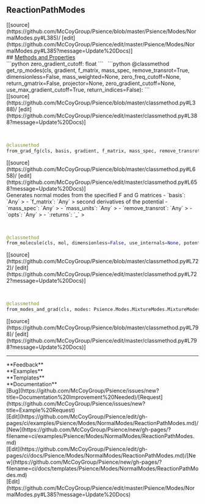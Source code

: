 ## <a id="Psience.Modes.NormalModes.ReactionPathModes">ReactionPathModes</a> 

<div class="docs-source-link" markdown="1">
[[source](https://github.com/McCoyGroup/Psience/blob/master/Psience/Modes/NormalModes.py#L385)/
[edit](https://github.com/McCoyGroup/Psience/edit/master/Psience/Modes/NormalModes.py#L385?message=Update%20Docs)]
</div>









<div class="collapsible-section">
 <div class="collapsible-section collapsible-section-header" markdown="1">
## <a class="collapse-link" data-toggle="collapse" href="#methods" markdown="1"> Methods and Properties</a> <a class="float-right" data-toggle="collapse" href="#methods"><i class="fa fa-chevron-down"></i></a>
 </div>
 <div class="collapsible-section collapsible-section-body collapse show" id="methods" markdown="1">
 ```python
zero_gradient_cutoff: float
```
<a id="Psience.Modes.NormalModes.ReactionPathModes.get_rp_modes" class="docs-object-method">&nbsp;</a> 
```python
@classmethod
get_rp_modes(cls, gradient, f_matrix, mass_spec, remove_transrot=True, dimensionless=False, mass_weighted=None, zero_freq_cutoff=None, return_gmatrix=False, projector=None, zero_gradient_cutoff=None, use_max_gradient_cutoff=True, return_indices=False): 
```
<div class="docs-source-link" markdown="1">
[[source](https://github.com/McCoyGroup/Psience/blob/master/classmethod.py#L388)/
[edit](https://github.com/McCoyGroup/Psience/edit/master/classmethod.py#L388?message=Update%20Docs)]
</div>


<a id="Psience.Modes.NormalModes.ReactionPathModes.from_grad_fg" class="docs-object-method">&nbsp;</a> 
```python
@classmethod
from_grad_fg(cls, basis, gradient, f_matrix, mass_spec, remove_transrot=True, dimensionless=False, zero_freq_cutoff=None, mass_weighted=None, origin=None, projector=None, zero_gradient_cutoff=None, return_status=False, **opts): 
```
<div class="docs-source-link" markdown="1">
[[source](https://github.com/McCoyGroup/Psience/blob/master/classmethod.py#L658)/
[edit](https://github.com/McCoyGroup/Psience/edit/master/classmethod.py#L658?message=Update%20Docs)]
</div>
Generates normal modes from the specified F and G matrices
  - `basis`: `Any`
    > 
  - `f_matrix`: `Any`
    > second derivatives of the potential
  - `mass_spec`: `Any`
    > 
  - `mass_units`: `Any`
    > 
  - `remove_transrot`: `Any`
    > 
  - `opts`: `Any`
    > 
  - `:returns`: `_`
    >


<a id="Psience.Modes.NormalModes.ReactionPathModes.from_molecule" class="docs-object-method">&nbsp;</a> 
```python
@classmethod
from_molecule(cls, mol, dimensionless=False, use_internals=None, potential_derivatives=None, project_transrot=True, zero_freq_cutoff=None, masses=None, zero_gradient_cutoff=None, return_status=False, **opts): 
```
<div class="docs-source-link" markdown="1">
[[source](https://github.com/McCoyGroup/Psience/blob/master/classmethod.py#L722)/
[edit](https://github.com/McCoyGroup/Psience/edit/master/classmethod.py#L722?message=Update%20Docs)]
</div>


<a id="Psience.Modes.NormalModes.ReactionPathModes.from_modes_and_grad" class="docs-object-method">&nbsp;</a> 
```python
@classmethod
from_modes_and_grad(cls, modes: Psience.Modes.MixtureModes.MixtureModes, grad: numpy.ndarray, zero_gradient_cutoff=None, use_max_gradient_cutoff=True, return_status=False, mass_weighted=None, **projection_opts): 
```
<div class="docs-source-link" markdown="1">
[[source](https://github.com/McCoyGroup/Psience/blob/master/classmethod.py#L798)/
[edit](https://github.com/McCoyGroup/Psience/edit/master/classmethod.py#L798?message=Update%20Docs)]
</div>
 </div>
</div>












---


<div markdown="1" class="text-secondary">
<div class="container">
  <div class="row">
   <div class="col" markdown="1">
**Feedback**   
</div>
   <div class="col" markdown="1">
**Examples**   
</div>
   <div class="col" markdown="1">
**Templates**   
</div>
   <div class="col" markdown="1">
**Documentation**   
</div>
   <div class="col" markdown="1">
   
</div>
   <div class="col" markdown="1">
   
</div>
   <div class="col" markdown="1">
   
</div>
</div>
  <div class="row">
   <div class="col" markdown="1">
[Bug](https://github.com/McCoyGroup/Psience/issues/new?title=Documentation%20Improvement%20Needed)/[Request](https://github.com/McCoyGroup/Psience/issues/new?title=Example%20Request)   
</div>
   <div class="col" markdown="1">
[Edit](https://github.com/McCoyGroup/Psience/edit/gh-pages/ci/examples/Psience/Modes/NormalModes/ReactionPathModes.md)/[New](https://github.com/McCoyGroup/Psience/new/gh-pages/?filename=ci/examples/Psience/Modes/NormalModes/ReactionPathModes.md)   
</div>
   <div class="col" markdown="1">
[Edit](https://github.com/McCoyGroup/Psience/edit/gh-pages/ci/docs/Psience/Modes/NormalModes/ReactionPathModes.md)/[New](https://github.com/McCoyGroup/Psience/new/gh-pages/?filename=ci/docs/templates/Psience/Modes/NormalModes/ReactionPathModes.md)   
</div>
   <div class="col" markdown="1">
[Edit](https://github.com/McCoyGroup/Psience/edit/master/Psience/Modes/NormalModes.py#L385?message=Update%20Docs)   
</div>
   <div class="col" markdown="1">
   
</div>
   <div class="col" markdown="1">
   
</div>
   <div class="col" markdown="1">
   
</div>
</div>
</div>
</div>